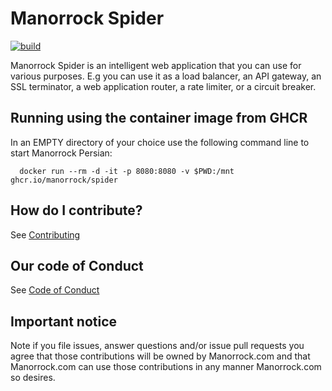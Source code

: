 # Manorrock Spider

[![build](https://github.com/manorrock/spider/actions/workflows/build.yml/badge.svg)](https://github.com/manorrock/spider/actions/workflows/build.yml)

Manorrock Spider is an intelligent web application that you can use for various
purposes. E.g you can use it as a load balancer, an API gateway, an SSL 
terminator, a web  application router, a rate limiter, or a circuit breaker.

## Running using the container image from GHCR

In an EMPTY directory of your choice use the following command line to start 
Manorrock Persian:

```shell
  docker run --rm -d -it -p 8080:8080 -v $PWD:/mnt ghcr.io/manorrock/spider
```

## How do I contribute?

See [Contributing](CONTRIBUTING.md)

## Our code of Conduct

See [Code of Conduct](CODE_OF_CONDUCT.md)

## Important notice

Note if you file issues, answer questions and/or issue pull requests you agree
that those contributions will be owned by Manorrock.com and that Manorrock.com 
can use those contributions in any manner Manorrock.com so desires.
